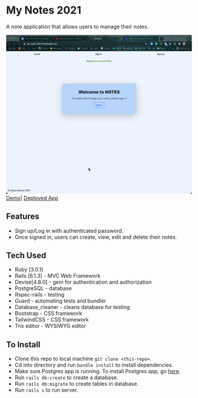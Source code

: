 # My Notes 2021
A note application that allows users to manage their notes.

 ![my-notes](app/assets/images/my-notes-demo.gif)
[Demo](https://www.loom.com/share/a3edcbc3c2fc4c52b90121c0f9723527)|
[Deployed App](https://my-notes-2021.herokuapp.com/)

## Features

* Sign up/Log in with authenticated password.
* Once signed in, users can create, view, edit and delete their notes.

## Tech Used

* Ruby [3.0.1]
* Rails [6.1.3] - MVC Web Framework
* Devise[4.8.0] - gem for authentication and authorization
* PostgreSQL - database
* Rspec-rails - testing
* Guard - automating tests and bundler
* Database_cleaner - cleans database for testing
* Bootstrap - CSS framework
* TailwindCSS - CSS framework
* Trix editor - WYSIWYG editor 

## To Install

* Clone this repo to local machine `git clone <this-repo>`.
* Cd into directory and run `bundle install` to install dependencies.
* Make sure Postgres app is running. To install Postgres app, go [here](https://www.postgresql.org/download/).
* Run `rails db:create` to create a database.
* Run `rails db:migrate` to create tables in database.
* Run `rails s` to run server.
